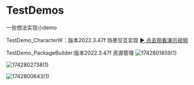 # TestDemos
一些想法实现小demo

TestDemo_CharacterIK：版本2022.3.47f  场景交互实现
[▶️ 点击观看演示视频](https://github.com/lxy1012/TestDemos/issues/1#issue-2941216861)

TestDemo_PackageBuilder:版本2022.3.47f 资源管理
![1742801859(1)](https://github.com/user-attachments/assets/6a246571-5cf2-403a-88c2-e1eb6ff073f4)

![1742802738(1)](https://github.com/user-attachments/assets/ae4b7cde-3907-4070-b2c4-43907ff29d73)

![1742800643(1)](https://github.com/user-attachments/assets/17a9d9e2-ee47-4931-b765-9f6f369b7f22)
